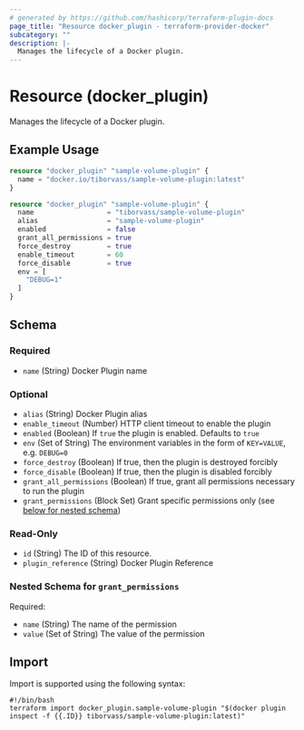 ```yaml
---
# generated by https://github.com/hashicorp/terraform-plugin-docs
page_title: "Resource docker_plugin - terraform-provider-docker"
subcategory: ""
description: |-
  Manages the lifecycle of a Docker plugin.
---
```

<!-- Bug: Type and Name are switched -->
# Resource (docker_plugin)

Manages the lifecycle of a Docker plugin.

## Example Usage

```terraform
resource "docker_plugin" "sample-volume-plugin" {
  name = "docker.io/tiborvass/sample-volume-plugin:latest"
}

resource "docker_plugin" "sample-volume-plugin" {
  name                  = "tiborvass/sample-volume-plugin"
  alias                 = "sample-volume-plugin"
  enabled               = false
  grant_all_permissions = true
  force_destroy         = true
  enable_timeout        = 60
  force_disable         = true
  env = [
    "DEBUG=1"
  ]
}
```

<!-- schema generated by tfplugindocs -->
## Schema

### Required

- `name` (String) Docker Plugin name

### Optional

- `alias` (String) Docker Plugin alias
- `enable_timeout` (Number) HTTP client timeout to enable the plugin
- `enabled` (Boolean) If `true` the plugin is enabled. Defaults to `true`
- `env` (Set of String) The environment variables in the form of `KEY=VALUE`, e.g. `DEBUG=0`
- `force_destroy` (Boolean) If true, then the plugin is destroyed forcibly
- `force_disable` (Boolean) If true, then the plugin is disabled forcibly
- `grant_all_permissions` (Boolean) If true, grant all permissions necessary to run the plugin
- `grant_permissions` (Block Set) Grant specific permissions only (see [below for nested schema](#nestedblock--grant_permissions))

### Read-Only

- `id` (String) The ID of this resource.
- `plugin_reference` (String) Docker Plugin Reference

<a id="nestedblock--grant_permissions"></a>
### Nested Schema for `grant_permissions`

Required:

- `name` (String) The name of the permission
- `value` (Set of String) The value of the permission

## Import

Import is supported using the following syntax:

```shell
#!/bin/bash
terraform import docker_plugin.sample-volume-plugin "$(docker plugin inspect -f {{.ID}} tiborvass/sample-volume-plugin:latest)"
```
